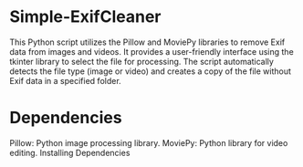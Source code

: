 # Simple-ExifCleaner

This Python script utilizes the Pillow and MoviePy libraries to remove Exif data from images and videos. It provides a user-friendly interface using the tkinter library to select the file for processing. The script automatically detects the file type (image or video) and creates a copy of the file without Exif data in a specified folder.

# Dependencies
Pillow: Python image processing library.
MoviePy: Python library for video editing.
Installing Dependencies
